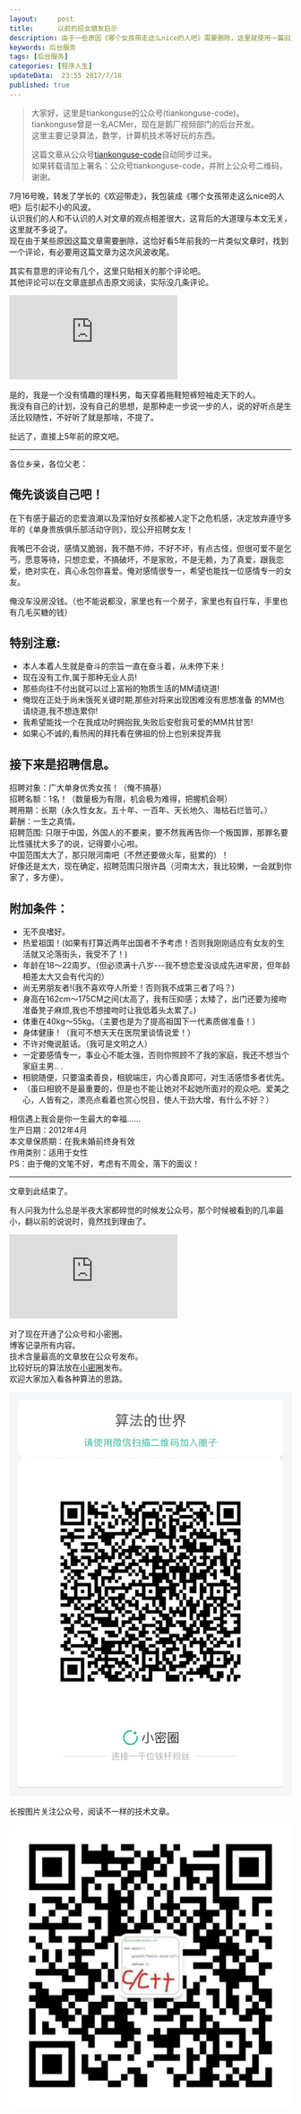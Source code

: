 ```yaml
---  
layout:     post  
title:      以前的招女朋友启示  
description: 由于一些原因《哪个女孩带走这么nice的人吧》需要删除，这里就使用一篇旧文收尾吧。  
keywords: 后台服务  
tags: [后台服务]  
categories: [程序人生]  
updateData:  23:55 2017/7/18
published: true  
---  
```

  
  
>   
> 大家好，这里是tiankonguse的公众号(tiankonguse-code)。    
> tiankonguse曾是一名ACMer，现在是鹅厂视频部门的后台开发。    
> 这里主要记录算法，数学，计算机技术等好玩的东西。   
>      
> 这篇文章从公众号[tiankonguse-code](http://mp.weixin.qq.com/s/vN7Ubq5tMYw9_Yv0fj6-8w)自动同步过来。    
> 如果转载请加上署名：公众号tiankonguse-code，并附上公众号二维码，谢谢。  
>   
>    
  

7月16号晚，转发了学长的《欢迎带走》，我包装成《哪个女孩带走这么nice的人吧》后引起不小的风波。  
认识我们的人和不认识的人对文章的观点相差很大，这背后的大道理与本文无关，这里就不多说了。  
现在由于某些原因这篇文章需要删除，这恰好看5年前我的一片类似文章时，找到一个评论，有必要用这篇文章为这次风波收尾。  


其实有意思的评论有几个，这里只贴相关的那个评论吧。  
其他评论可以在文章底部点击原文阅读，实际没几条评论。     
   
   
![](http://tiankonguse.com/lab/cloudLink/baidupan.php?url=/1915453531/2424348855.png)



是的，我是一个没有情趣的理科男，每天穿着拖鞋短裤短袖走天下的人。  
我没有自己的计划，没有自己的思想，是那种走一步说一步的人，说的好听点是生活比较随性，不好听了就是那啥，不提了。  


扯远了，直接上5年前的原文吧。  


  
----
  
各位乡亲，各位父老：  
  
  
## 俺先谈谈自己吧！  
  
在下有感于最近的恋爱浪潮以及深怕好女孩都被人定下之危机感，决定放弃遵守多年的《单身贵族俱乐部活动守则》，现公开招聘女友！  
          
我嘴巴不会说，感情又脆弱，我不酷不帅，不好不坏，有点古怪，但很可爱不是乞丐，愿意等待，只想恋爱，不搞破坏，不是家败，不是无赖，为了真爱，跟我恋爱，绝对实在，真心永包你喜爱。俺对感情很专一，希望也能找一位感情专一的女友。  
  
  
俺没车没房没钱。（也不能说都没，家里也有一个房子，家里也有自行车，手里也有几毛买糖的钱）  
  
  
## 特别注意:  
  
  
* 本人本着人生就是奋斗的宗旨一直在奋斗着，从未停下来！  
* 现在没有工作,属于那种无业人员!  
* 那些向往不付出就可以过上富裕的物质生活的MM请绕道!  
* 俺现在正处于尚未饿死关键时期,那些对将来出现困难没有思想准备 的MM也请绕道,我不想连累你!  
* 我希望能找一个在我成功时拥抱我,失败后安慰我可爱的MM共甘苦!   
* 如果心不诚的,看热闹的拜托看在佛祖的份上也别来捉弄我  
  
## 接下来是招聘信息。  
  
  
招聘对象：广大单身优秀女孩！（俺不搞基）    
招聘名额：1名！（数量极为有限，机会极为难得，把握机会啊）    
聘用期：长期（永久性女友。五十年、一百年、天长地久、海枯石烂皆可。）    
薪酬：一生之真情。    
招聘范围: 只限于中国，外国人的不要来，要不然我再告你一个叛国罪，那罪名要比性骚扰大多了的说，记得要小心啦。  
中国范围太大了，那只限河南吧（不然还要做火车，挺累的）！  
好像还是太大，现在确定，招聘范围只限许昌（河南太大，我比较懒，一会就到你家了，多方便）。  
  
  
## 附加条件：  
  
* 无不良嗜好。  
* 热爱祖国！(如果有打算近两年出国者不予考虑！否则我刚刚适应有女友的生活就又沦落街头，我受不了！)  
* 年龄在18～22周岁。（但必须满十八岁---我不想恋爱没谈成先进牢房，但年龄相差太大又会有代沟的）  
* 尚无男朋友者!(我不喜欢夺人所爱！否则我不成第三者了吗？)  
* 身高在162cm～175CM之间(太高了，我有压抑感；太矮了，出门还要为接吻准备凳子麻烦,我也不想接吻时让我低着头太累了。)  
* 体重在40kg～55kg。（主要也是为了提高祖国下一代素质做准备！）  
* 身体健康！（我可不想天天在医院里谈情说爱！）  
* 不许对俺说脏话。（我可是文明之人）  
* 一定要感情专一，事业心不能太强，否则你照顾不了我的家庭，我还不想当个家庭主男.. .  
* 相貌随便，只要温柔善良，相貌端庄，内心善良即可，对生活感悟多者优先。  
* （虽曰相貌不是最重要的，但是也不能让她对不起她所面对的观众吧。爱美之心，人皆有之，漂亮点看着也赏心悦目，使人干劲大增，有什么不好？）     
  
  
相信遇上我会是你一生最大的幸福......  
生产日期：2012年4月  
本文章保质期：在我未婚前终身有效  
作用类别：适用于女性  
PS：由于俺的文笔不好，考虑有不周全，落下的面议！  
  
-----

文章到此结束了。


有人问我为什么总是半夜大家都碎觉的时候发公众号，那个时候被看到的几率最小，翻以前的说说时，竟然找到理由了。  

![](http://tiankonguse.com/lab/cloudLink/baidupan.php?url=/1915453531/2809495844.png)


  
  
对了现在开通了公众号和小密圈。  
博客记录所有内容。  
技术含量最高的文章放在公众号发布。  
比较好玩的算法放在[小密圈](https://wx.xiaomiquan.com/mweb/views/joingroup/join_group.html?group_id=281548515451&secret=r0krqw9fw0at24vxjxo1uo4k0h4lfe47&extra=d67ce0c25ec91252b3af846a10154c9e9d4cb50c763fee178acd68cd2c2e09ee)发布。  
欢迎大家加入看各种算法的思路。  

![](/images/suanfa_xiaomiquan.jpg)  
  
  
长按图片关注公众号，阅读不一样的技术文章。   
  
![](/images/weixin-50cm.jpg)  
  
  